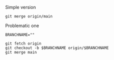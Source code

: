 
Simple version
```
git merge origin/main
```


Problematic one
```
BRANCHNAME=""

git fetch origin
git checkout -b $BRANCHNAME origin/$BRANCHNAME
git merge main
```
